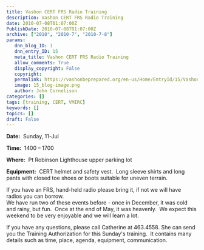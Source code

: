 ```yaml
---
title: Vashon CERT FRS Radio Training
description: Vashon CERT FRS Radio Training
date: 2010-07-08T01:07:00Z
PublishDate: 2010-07-08T01:07:00Z
archive: ["2010", "2010-7", "2010-7-8"]
params:
   dnn_blog_ID: 1
   dnn_entry_ID: 15
   meta_title: Vashon CERT FRS Radio Training
   allow_comments: True
   display_copyright: False
   copyright: 
   permalink: https://vashonbeprepared.org/en-us/Home/EntryId/15/Vashon-CERT-FRS-Radio-Training
   image: 15_blog-image.png
   author: John Cornelison
categories: []
tags: [training, CERT, VMIRC]
keywords: []
topics: []
draft: False
---
```


<p><strong>Date:</strong>&#160; Sunday, 11-Jul<img align="right" style="display: inline; margin-left: 0px; margin-right: 0px" alt="" src="http://ts2.mm.bing.net/images/thumbnail.aspx?q=173419859817&amp;id=ac96955bab94515c6de079cecdf4cb4a&amp;url=http%3a%2f%2fimage03.bizrate.com%2fresize%3fsq%3d500%26uid%3d453954078" /></p>
<p><strong>Time:</strong>&#160; 1400 – 1700</p>
<p><strong>Where:</strong>&#160; Pt Robinson Lighthouse upper parking lot</p>
<p><strong>Equipment:</strong>&#160; CERT helmet and safety vest.&#160; Long sleeve shirts and long pants with closed toe shoes or boots suitable for uneven terrain.</p>
<p>If you have an FRS, hand-held radio please bring it, if not we will have radios you can borrow. <br />
We have run two of these events before - once in December, it was cold and rainy, but fun.&#160; Once at the end of May, it was heavenly.&#160; We expect this weekend to be very enjoyable and we will learn a lot.</p>
<p>If you have any questions, please call Catherine at 463.4558. She can send you the Training Authorization for this Sunday's training.&#160; It contains many details such as time, place, agenda, equipment, communication.</p>
